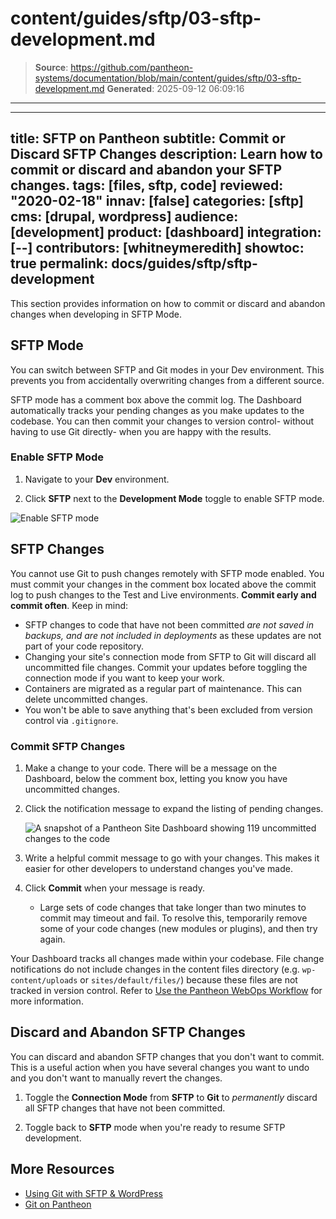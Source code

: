 # content/guides/sftp/03-sftp-development.md

> **Source**: https://github.com/pantheon-systems/documentation/blob/main/content/guides/sftp/03-sftp-development.md
> **Generated**: 2025-09-12 06:09:16

---

---
title: SFTP on Pantheon
subtitle: Commit or Discard SFTP Changes
description: Learn how to commit or discard and abandon your SFTP changes.
tags: [files, sftp, code]
reviewed: "2020-02-18"
innav: [false]
categories: [sftp]
cms: [drupal, wordpress]
audience: [development]
product: [dashboard]
integration: [--]
contributors: [whitneymeredith]
showtoc: true
permalink: docs/guides/sftp/sftp-development
---

This section provides information on how to commit or discard and abandon changes when developing in SFTP Mode.

## SFTP Mode

You can switch between SFTP and Git modes in your Dev environment. This prevents you from accidentally overwriting changes from a different source. 

SFTP mode has a comment box above the commit log. The Dashboard automatically tracks your pending changes as you make updates to the codebase. You can then commit your changes to version control- without having to use Git directly- when you are happy with the results.

### Enable SFTP Mode

1. Navigate to your **Dev** environment.

1. Click **SFTP** next to the **Development Mode** toggle to enable SFTP mode.

 ![Enable SFTP mode](../../../images/dashboard/new-dashboard/2024/sftp-enabled.png)

## SFTP Changes

You cannot use Git to push changes remotely with SFTP mode enabled. You must commit your changes in the comment box located above the commit log to push changes to the Test and Live environments. **Commit early and commit often**. Keep in mind:

- SFTP changes to code that have not been committed *are not saved in backups, and are not included in deployments* as these updates are not part of your code repository.
- Changing your site's connection mode from SFTP to Git will discard all uncommitted file changes. Commit your updates before toggling the connection mode if you want to keep your work.
- Containers are migrated as a regular part of maintenance. This can delete uncommitted changes.
- You won't be able to save anything that's been excluded from version control via `.gitignore`.

### Commit SFTP Changes

1. Make a change to your code. There will be a message on the Dashboard, below the comment box, letting you know you have uncommitted changes.

1. Click the notification message to expand the listing of pending changes.

    ![A snapshot of a Pantheon Site Dashboard showing 119 uncommitted changes to the code](../../../images/dashboard/pantheon-dashboard-uncommitted-changes.png)

1. Write a helpful commit message to go with your changes. This makes it easier for other developers to understand changes you've made.

1. Click **Commit** when your message is ready.

    - Large sets of code changes that take longer than two minutes to commit may timeout and fail. To resolve this, temporarily remove some of your code changes (new modules or plugins), and then try again.

<Alert title="Note" type="info">

Your Dashboard tracks all changes made within your codebase. File change notifications do not include changes in the content files directory (e.g. `wp-content/uploads` or `sites/default/files/`) because these files are not tracked in version control. Refer to [Use the Pantheon WebOps Workflow](/pantheon-workflow) for more information.

</Alert>

## Discard and Abandon SFTP Changes

You can discard and abandon SFTP changes that you don't want to commit. This is a useful action when you have several changes you want to undo and you don't want to manually revert the changes.

1. Toggle the **Connection Mode** from **SFTP** to **Git** to *permanently* discard all SFTP changes that have not been committed.

1. Toggle back to **SFTP** mode when you're ready to resume SFTP development.

## More Resources

- [Using Git with SFTP & WordPress](/guides/wordpress-git/)
- [Git on Pantheon](/guides/git)
